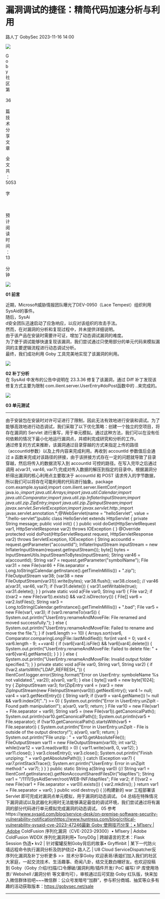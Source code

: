 #  漏洞调试的捷径：精简代码加速分析与利用   
路人丁  GobySec   2023-11-16 14:00  
  
![](https://mmbiz.qpic.cn/mmbiz_jpg/GGOWG0fficjILqMMnWmeicXnQiaGicuKWJea0c0iaf5CSicE3VvylZf7Z8I6UfUPFcL48e93TBMdgJZUcmkY6n6CrDTg/640?wx_fmt=jpeg&from=appmsg "")  
  
G  
o  
b  
y  
社  
区  
第  
   
36  
   
篇  
技  
术  
分  
享  
文  
章  
  
全  
文  
共  
：  
5053  
   
字  
   
   
   
预  
计  
阅  
读  
时  
间  
：  
13  
   
分  
钟  
  
![](https://mmbiz.qpic.cn/mmbiz_png/GGOWG0fficjKzq4TFicia2yUjianoH80KtrWElvrR0XQbqBDCHC68DicU6TwYLR54jEJE3rqy2icwicrV85dICfKrJsOQ/640?wx_fmt=png&wxfrom=5&wx_lazy=1&wx_co=1 "")  
  
**01 前言**  
  
近期，Microsoft威胁情报团队曝光了DEV-0950（Lace Tempest）组织利用SysAid的事件。  
随后，SysAi  
d安全团队迅速启动了应急响应，以应对该组织的攻击手法。  
然而，在对漏洞的分析和复现过程中，并未提供详细说明。  
由于该产品在安装时需要许可证，增加了动态调试漏洞的难度。  
为了便于调试能够快速复现该漏洞，我们尝试通过只使用部分的单元代码来模拟漏洞的主要逻辑流程进行动态调试分析。  
最终，我们成功利用 Goby 工具完美地实现了该漏洞的利用。  
  
  
![](https://mmbiz.qpic.cn/mmbiz_png/GGOWG0fficjKzq4TFicia2yUjianoH80KtrWElvrR0XQbqBDCHC68DicU6TwYLR54jEJE3rqy2icwicrV85dICfKrJsOQ/640?wx_fmt=png&wxfrom=5&wx_lazy=1&wx_co=1 "")  
  
**02 补丁分析**  
在 SysAid 中发布的公告中说明在 23.3.36 修复了该漏洞，通过 Diff 补丁发现该修复方式主要为限制 com.ilient.server.UserEntry#doPost函数中的 ..来完成的。  
  
![](https://mmbiz.qpic.cn/mmbiz_png/GGOWG0fficjKzq4TFicia2yUjianoH80KtrWElvrR0XQbqBDCHC68DicU6TwYLR54jEJE3rqy2icwicrV85dICfKrJsOQ/640?wx_fmt=png&wxfrom=5&wx_lazy=1&wx_co=1 "")  
  
**03 单元测试**  
****  
  
由于安装包在安装时对许可证进行了限制，因此无法有效地进行安装和调试。为了能够高效地进行动态调试，我们采取了以下优化策略：创建一个独立的空项目，将存在漏洞的 Servlet 进行重写，用于单元模拟。通过这种方法，我们可以在没有任何依赖的情况下最小化地运行漏洞点，并顺利完成研究和分析的工作。  
通过修复的方式来推断，该漏洞通过目录穿越的方式来指定上传的路径（accountId参数）以及上传内容来完成利用。再收到 accountId 参数值后会通过 a 函数来完成对该路径的拼接，由于该拼接方式存在一定的问题就导致了目录穿越，然后将传入的数据流写入到 accountId 可控的路径。在写入完毕之后通过调用 a(var31, var46, var7);完成对传入数据的解压到指定的目录中。根据漏洞分析得出漏洞的核心利用点主要取决于 accountId 和 POST 请求传入的字节数据，所以我们可以将存在可能利用的代码进行抽象。package com.example.sysaid;import com.ilient.server.IlientConf;import java.io.*;import java.util.Arrays;import java.util.Calendar;import java.util.Comparator;import java.util.zip.InflaterInputStream;import java.util.zip.ZipEntry;import java.util.zip.ZipInputStream;import javax.servlet.ServletException;import javax.servlet.http.*;import javax.servlet.annotation.*;@WebServlet(name = "helloServlet", value = "/hello-servlet")public class HelloServlet extends HttpServlet {    private String message;    public void init() {    }    public void doGet(HttpServletRequest var1, HttpServletResponse var2) throws IOException {    }    @Override    protected void doPost(HttpServletRequest request, HttpServletResponse var2) throws ServletException, IOException {        String accountId = request.getParameter("accountId");        InflaterInputStream inputStream = new InflaterInputStream(request.getInputStream());        byte[] bytes = InputStreamUtils.InputStreamToBytes(inputStream);        String var46  = a(accountId);        String var7 = request.getParameter("symbolName");        File var31 = new File(var46 + File.separator + Long.toString(Calendar.getInstance().getTimeInMillis()) + ".zip");        FileOutputStream var38;        (var38 = new FileOutputStream(var31)).write(bytes);        var38.flush();        var38.close();        // var46        a(var31, var46, var7);        if (!var31.delete()) {            var31.setWritable(true);            var31.delete();        }    }    private static void a(File var0, String var1) {        File var2;        if ((var2 = new File(var1)).exists() && var2.isDirectory()) {            File[] var6 = var2.listFiles();            String var3 = Long.toString(Calendar.getInstance().getTimeInMillis()) + ".bad";            File var5 = new File(var1, var3);            if (var0.renameTo(var5)) {                System.out.println("UserEntry.renameAndMoveFile: File renamed and moved successfully.");            } else {                System.out.println("UserEntry.renameAndMoveFile: Failed to rename and move the file.");            }            if (var6.length >= 10) {                Arrays.sort(var6, Comparator.comparingLong(File::lastModified));                for(int var4 = 0; var4 < var6.length - 9; ++var4) {                    if (var6[var4].isFile() && !var6[var4].delete()) {                        System.out.println("UserEntry.renameAndMoveFile: Failed to delete file: " + var6[var4].getName());                    }                }            }        } else {            System.out.println("UserEntry.renameAndMoveFile: Invalid output folder specified.");        }    }    private static void a(File var0, String var1, String var2) {        if (!var2.startsWith("LDAP_REFRESH_")) {            IlientConf.logger.error(String.format("Error on UserEntry: symboleName %s not validated.", var2));            a(var0, var1);        } else {            byte[] var8 = new byte[1024];            try {                ZipInputStream var3;                for(ZipEntry var4 = (var3 = new ZipInputStream(new FileInputStream(var0))).getNextEntry(); var4 != null; var4 = var3.getNextEntry()) {                    String var9;                    if ((var9 = var4.getName()) != null && var9.indexOf("..") >= 0) {                        System.out.println("Error in UserEntry.unZipIt - Found path manipulation!");                        a(var0, var1);                        return;                    }                    File var10 = new File(var1 + File.separator + var9);                    String var5 = (new File(var1)).getCanonicalPath();                    System.out.println(var10.getCanonicalPath());                    System.out.println(var5 + File.separator);                    if (!var10.getCanonicalPath().startsWith(var5 + File.separator)) {                        System.out.println("Error in UserEntry.unZipIt - File is outside of the output directory!");                        a(var0, var1);                        return;                    }                    System.out.println("File unzip : " + var10.getAbsoluteFile());                    FileOutputStream var11 = new FileOutputStream(var10);                    int var12;                    while((var12 = var3.read(var8)) > 0) {                        var11.write(var8, 0, var12);                    }                    var11.close();                }                var3.closeEntry();                var3.close();                System.out.println("Finish unziping: " + var0.getAbsolutePath());            } catch (Exception var7) {                var7.printStackTrace();                System.err.println("UserEntry: Error in unZipIt method:"+ var7);            }        }    }    public static String a(String var0) {//        String var1 = IlientConf.getInstance().getNonAccountSharedFilesDir("ldapfiles");        String var1 = "/1111/SysAidServer/root/WEB-INF/ldapfiles";        File var2;        if (!(var2 = new File(var1 + File.separator + var0)).exists()) {            var2.mkdirs();        }        return var1 + File.separator + var0;    }    public void destroy() {    }}构建新的 war 工程部署该 Servlet 即可完成对漏洞点单元模拟，用于漏洞的动态调试。 04 总结在特殊情况下漏洞调试以及武器化利用时无法能够满足最佳的调试环境，我们尝试通过将有漏洞的部分代码进行单元模拟完成漏洞的动态调试。 05 参考https://www.sysaid.com/blog/service-desk/on-premise-software-security-vulnerability-notificationhttps://www.huntress.com/blog/critical-vulnerability-sysaid-cve-2023-47246最新 Goby 使用技巧分享：• M1sery | Adobe ColdFusion 序列化漏洞（CVE-2023-29300）• M1sery | Adobe ColdFusion WDDX 序列化漏洞利用• TonyD0g | 跨越语言的艺术：Flask Session 伪造• kv2 | 针对蜜罐反制Goby背后的故事• Gryffinbit | 某下一代防火墙远程命令执行漏洞分析及防护绕过• 路人乙 | U8 Cloud ServiceDispatcher反序列化漏洞及补丁分析更多 >>  技术分享Goby 欢迎表哥/表姐们加入我们的社区大家庭，一起交流技术、生活趣事、奇闻八卦，结交无数白帽好友。也欢迎投稿到 Goby（Goby 介绍/扫描/口令爆破/漏洞利用/插件开发/ PoC 编写/ IP 库使用场景/ Webshell /漏洞分析 等文章均可），审核通过后可奖励 Goby 红队版，快来加入微信群体验吧~~~微信群：公众号发暗号“加群”，参与积分商城、抽奖等众多有趣的活动获取版本：https://gobysec.net/sale  
  
****  

